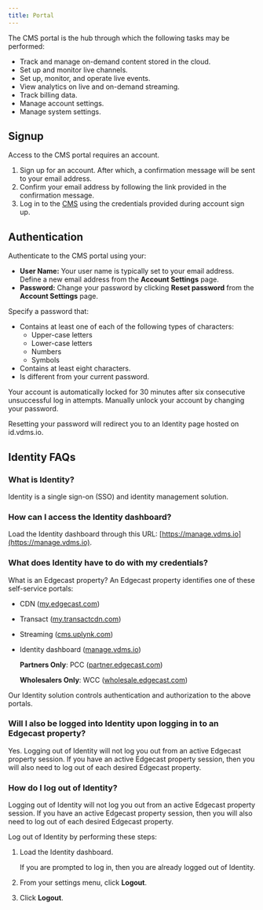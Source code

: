 ```yaml
---
title: Portal
---
```


The CMS portal is the hub through which the following tasks may be performed:

- Track and manage on-demand content stored in the cloud.
- Set up and monitor live channels.
- Set up, monitor, and operate live events.
- View analytics on live and on-demand streaming.
- Track billing data.
- Manage account settings.
- Manage system settings.

## Signup

Access to the CMS portal requires an account.

1. Sign up for an account. After which, a confirmation message will be sent to your email address.
2. Confirm your email address by following the link provided in the confirmation message.
3. Log in to the [CMS](https://cms.uplynk.com/) using the credentials provided during account sign up.

## Authentication

Authenticate to the CMS portal using your:

- **User Name:** Your user name is typically set to your email address. Define a new email address from the **Account Settings** page.
- **Password:** Change your password by clicking **Reset password** from the **Account Settings** page.

Specify a password that:

- Contains at least one of each of the following types of characters:
  - Upper-case letters
  - Lower-case letters
  - Numbers
  - Symbols
- Contains at least eight characters.
- Is different from your current password.

<Info>Your account is automatically locked for 30 minutes after six consecutive unsuccessful log in attempts. Manually unlock your account by changing your password.</Info>

<Info>Resetting your password will redirect you to an Identity page hosted on id.vdms.io.</Info>

## Identity FAQs

### What is Identity?

Identity is a single sign-on (SSO) and identity management solution.

### How can I access the Identity dashboard?

Load the Identity dashboard through this URL: [https://manage.vdms.io](https://manage.vdms.io).

### What does Identity have to do with my credentials?

What is an Edgecast property? An Edgecast property identifies one of these self-service portals:
- CDN ([my.edgecast.com](https://my.edgecast.com))
- Transact ([my.transactcdn.com](https://my.transactcdn.com))
- Streaming ([cms.uplynk.com](https://cms.uplynk.com))
- Identity dashboard ([manage.vdms.io](https://manage.vdms.io))

    **Partners Only**: PCC ([partner.edgecast.com](https://partner.edgecast.com))

    **Wholesalers Only**: WCC ([wholesale.edgecast.com](https://wholesale.edgecast.com))

<Info>Our Identity solution controls authentication and authorization to the above portals.</Info>

### Will I also be logged into Identity upon logging in to an Edgecast property?

Yes. Logging out of Identity will not log you out from an active Edgecast property session. If you have an active Edgecast property session, then you will also need to log out of each desired Edgecast property.

### How do I log out of Identity?

Logging out of Identity will not log you out from an active Edgecast property session. If you have an active Edgecast property session, then you will also need to log out of each desired Edgecast property.

Log out of Identity by performing these steps:

1. Load the Identity dashboard.

   <Info>If you are prompted to log in, then you are already logged out of Identity.</Info>

2. From your settings menu, click **Logout**.

3. Click **Logout**.
